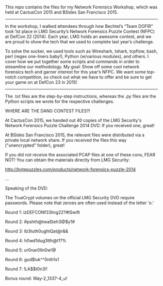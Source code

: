 This repo contains the files for my Network Forensics Workshop, which was held at CactusCon 2015 and BSides San Francisco 2015.

---

In the workshop, I walked attendees through how Bechtel’s “Team DOFIR” took 1st place in LMG Security’s Network Forensics Puzzle Contest (NFPC) at DefCon 22 (2014). Each year, LMG holds an awesome contest, and we are proud to show the tech that we used to complete last year’s challenge.

To solve the sucker, we used tools such as Wireshark, tshark, tcpflow, bash, perl (regex one-liners baby!), Python (w/various modules), and others. I cover how we put together some scripts and commands in order to streamline our methodology. My goal: Show off some cool network forensics tech and garner interest for this year’s NFPC. We want some top-notch competition, so check out what we have to offer and be sure to get your game on at DefCon 23 in 2015!

----

The .txt files are the step-by-step instructions, whereas the .py files are the Python scripts we wrote for the respective challenges.

WHERE ARE THE DANG CONTEST FILES?!

At CactusCon 2015, we handed out 40 copies of the LMG Security's Network Forensics Puzzle Challenge 2014 DVD.  If you received one, great!

At BSides San Francisco 2015, the relevant files were distributed via a private local network share.  If you received the files this way ("unencrypted" folder), great!

If you did not receive the associated PCAP files at one of these cons, FEAR NOT!  You can obtain the materials directly from LMG Security: 

http://bytepuzzles.com/products/network-forensics-puzzle-2014

...

Speaking of the DVD:

The TrueCrypt volumes on the official LMG Security DVD require passwords.
Please note that zeroes are often used instead of the letter 'o.'

Round 1: izDEFCONf33ling22?#tSwift

Round 2: #pshth@twaSteh3@$y1#

Round 3: Ib3tuth0ughtQat@r&&

Round 4: h0wd1dug3tth@t1?%

Round 5: ur0nar0lln0w!@

Round 6: gud$luk^^0nth1s1

Round 7: !LA$$t0n3!!

Bonus round: Way-2_1337-4_u!
